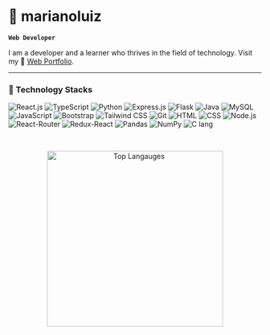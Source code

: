 # 👾 marianoluiz 

**`Web Developer`**

I am a developer and a learner who thrives in the field of technology. Visit my 📌 [Web Portfolio](https://luiz-webfolio.vercel.app/).

---

### 🤖 Technology Stacks
![React.js](https://img.shields.io/badge/react.js-%2361DAFB?style=for-the-badge&logo=react&logoColor=black)
![TypeScript](https://img.shields.io/badge/TypeScript-%233178C6?style=for-the-badge&logo=typescript&logoColor=white)
![Python](https://img.shields.io/badge/python-%233776AB?style=for-the-badge&logo=python&logoColor=white)
![Express.js](https://img.shields.io/badge/express.js-%23000000?style=for-the-badge&logo=node.js&logoColor=white)
![Flask](https://img.shields.io/badge/flask-%23000000?style=for-the-badge&logo=flask&logoColor=white)
![Java](https://img.shields.io/badge/java-red?style=for-the-badge&logoColor=white)
![MySQL](https://img.shields.io/badge/mysql-%234479A1?style=for-the-badge&logo=mysql&logoColor=white)
![JavaScript](https://img.shields.io/badge/JavaScript-%23F7DF1E?style=for-the-badge&logo=javascript&logoColor=black)
![Bootstrap](https://img.shields.io/badge/Bootstrap-%237952B3?style=for-the-badge&logo=bootstrap&logoColor=white)
![Tailwind CSS](https://img.shields.io/badge/Tailwind%20CSS-%2306B6D4?style=for-the-badge&logo=tailwindcss&logoColor=white)
![Git](https://img.shields.io/badge/git-%23F05032?style=for-the-badge&logo=git&logoColor=white)
![HTML](https://img.shields.io/badge/html-%23E34F26?style=for-the-badge&logo=html5&logoColor=white)
![CSS](https://img.shields.io/badge/css-%23663399?style=for-the-badge&logo=css&logoColor=white)
![Node.js](https://img.shields.io/badge/node.js-%235FA04E?style=for-the-badge&logo=node.js&logoColor=white)
![React-Router](https://img.shields.io/badge/React%20Router-%23CA4245?style=for-the-badge&logo=react%20router&logoColor=white)
![Redux-React](https://img.shields.io/badge/redux-%23764ABC?style=for-the-badge&logo=redux&logoColor=white)
![Pandas](https://img.shields.io/badge/pandas-%23150458?style=for-the-badge&logo=pandas&logoColor=white)
![NumPy](https://img.shields.io/badge/numpy-%23013243?style=for-the-badge&logo=numpy&logoColor=white)
![C lang](https://img.shields.io/badge/C-%23A8B9CC?style=for-the-badge&logo=c&logoColor=black)

<br/>
<p align="center">
  <img 
    src="https://github-readme-stats.vercel.app/api/top-langs/?username=marianoluiz&layout=compact&show_icons=true&theme=transparent" 
    width="350" 
    alt="Top Langauges"
  />
</p>
